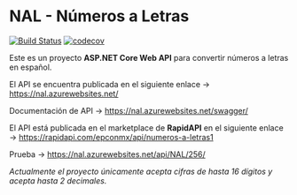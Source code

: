 # NAL - Números a Letras 
[![Build Status](https://epconccs.visualstudio.com/NAL/_apis/build/status/NAL-Azure%20Web%20App%20for%20ASP.NET-CI?branchName=master)](https://epconccs.visualstudio.com/NAL/_build/latest?definitionId=1&branchName=master)
[![codecov](https://codecov.io/gh/epconccs/numeros-a-letras/branch/master/graph/badge.svg)](https://codecov.io/gh/epconccs/numeros-a-letras)

Este es un proyecto **ASP.NET Core Web API** para convertir números a letras en español.

El API se encuentra publicada en el siguiente enlace -> https://nal.azurewebsites.net/

Documentación de API -> https://nal.azurewebsites.net/swagger/

El API está publicada en el marketplace de **RapidAPI** en el siguiente enlace -> https://rapidapi.com/epconmx/api/numeros-a-letras1



Prueba -> https://nal.azurewebsites.net/api/NAL/256/

*Actualmente el proyecto únicamente acepta cifras de hasta 16 dígitos y acepta hasta 2 decimales.*
